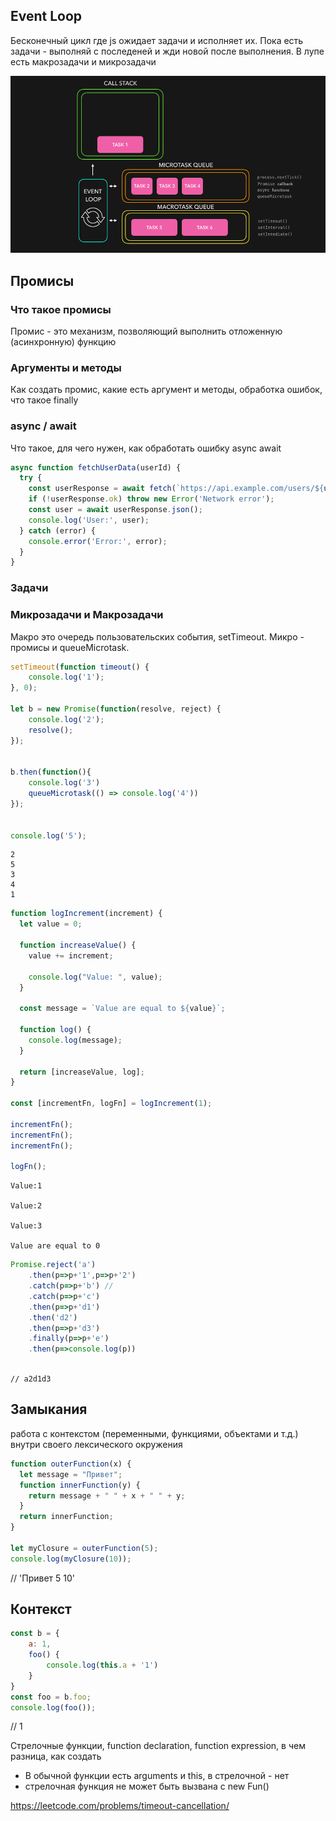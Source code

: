 ## Event Loop
Бесконечный цикл где js ожидает задачи и исполняет их. Пока есть задачи - выполняй с последеней и жди новой после выполнения. В лупе есть макрозадачи и микрозадачи

![Event Loop](./assets/eventloop.gif)

## Промисы
### Что такое промисы
Промис - это механизм, позволяющий выполнить отложенную (асинхронную) функцию

### Аргументы и методы
Как создать промис, какие есть аргумент и методы, обработка ошибок, что такое finally

### async / await
Что такое, для чего нужен, как обработать ошибку async await
```ts
async function fetchUserData(userId) {
  try {
    const userResponse = await fetch(`https://api.example.com/users/${userId}`);
    if (!userResponse.ok) throw new Error('Network error');
    const user = await userResponse.json();
    console.log('User:', user);
  } catch (error) {
    console.error('Error:', error);
  }
}

```

### Задачи
### Микрозадачи и Макрозадачи
Макро это очередь пользовательских события, setTimeout. Микро - промисы и queueMicrotask. 

```javascript
setTimeout(function timeout() {
    console.log('1');
}, 0);

let b = new Promise(function(resolve, reject) {
    console.log('2');
    resolve();
});


b.then(function(){
	console.log('3')
    queueMicrotask(() => console.log('4'))
});


console.log('5');
```

```
2
5
3
4
1
```

```javascript
function logIncrement(increment) {
  let value = 0;
  
  function increaseValue() {
    value += increment;
  
    console.log("Value: ", value);
  }

  const message = `Value are equal to ${value}`;
  
  function log() {
    console.log(message);
  }

  return [increaseValue, log];
}

const [incrementFn, logFn] = logIncrement(1);

incrementFn();
incrementFn();
incrementFn();

logFn();
```

```
Value:1

Value:2

Value:3

Value are equal to 0
```

```javascript
Promise.reject('a')
    .then(p=>p+'1',p=>p+'2')
    .catch(p=>p+'b') //
    .catch(p=>p+'с')
    .then(p=>p+'d1')
    .then('d2')
    .then(p=>p+'d3')
    .finally(p=>p+'e')
    .then(p=>console.log(p))
    
```

```
// a2d1d3
```


## Замыкания
работа с контекстом (переменными, функциями, объектами и т.д.) внутри своего лексического окружения
```javascript
function outerFunction(x) {
  let message = "Привет";
  function innerFunction(y) {
    return message + " " + x + " " + y;
  }
  return innerFunction;
}

let myClosure = outerFunction(5);
console.log(myClosure(10));
```

// 'Привет 5 10'
## Контекст
```javascript
const b = {
	a: 1,
	foo() {
		console.log(this.a + '1')
	}
}
const foo = b.foo;
console.log(foo());
```

// 1

Стрелочные функции, function declaration, function expression, в чем разница, как создать
- В обычной функции есть arguments и this, в стрелочной - нет
- стрелочная функция не может быть вызвана с new Fun()


https://leetcode.com/problems/timeout-cancellation/